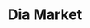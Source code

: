 ---
title: "Dia Market"
url: /ciudad-autonoma-de-buenos-aires/dia-market-avenida-lope-de-vega/
shop: supermercado
---